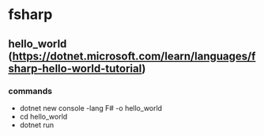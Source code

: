 # fsharp

## hello_world (https://dotnet.microsoft.com/learn/languages/fsharp-hello-world-tutorial)

### commands
- dotnet new console -lang F# -o hello_world
- cd hello_world
- dotnet run


